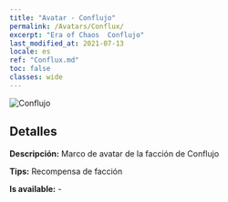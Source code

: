 ```yaml
---
title: "Avatar - Conflujo"
permalink: /Avatars/Conflux/
excerpt: "Era of Chaos  Conflujo"
last_modified_at: 2021-07-13
locale: es
ref: "Conflux.md"
toc: false
classes: wide
---
```

 ![Conflujo](/images/a/avatarFrame_44.png)

## Detalles

 **Descripción:** Marco de avatar de la facción de Conflujo 

 **Tips:** Recompensa de facción 

 **Is available:**  - 

